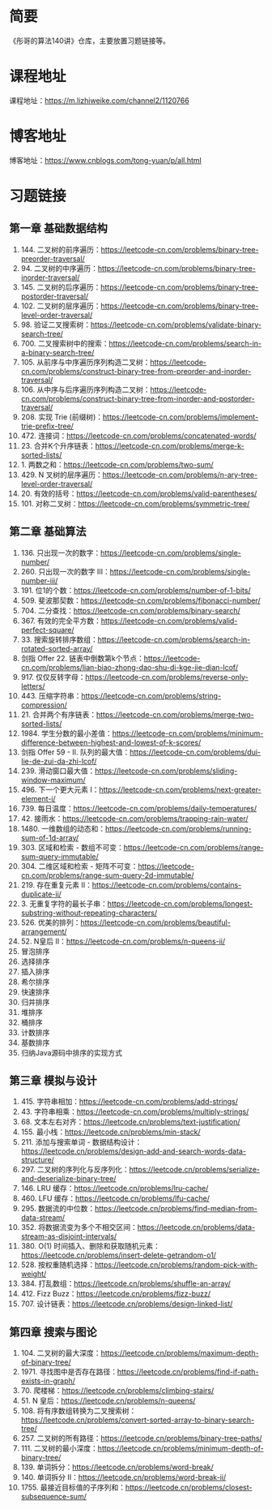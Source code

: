 # 简要

《彤哥的算法140讲》仓库，主要放置习题链接等。

# 课程地址

课程地址：https://m.lizhiweike.com/channel2/1120766

# 博客地址

博客地址：https://www.cnblogs.com/tong-yuan/p/all.html

# 习题链接

## 第一章 基础数据结构

 1. 144\. 二叉树的前序遍历：https://leetcode-cn.com/problems/binary-tree-preorder-traversal/
 1. 94\. 二叉树的中序遍历：https://leetcode-cn.com/problems/binary-tree-inorder-traversal/
 1. 145\. 二叉树的后序遍历：https://leetcode-cn.com/problems/binary-tree-postorder-traversal/
 1. 102\. 二叉树的层序遍历：https://leetcode-cn.com/problems/binary-tree-level-order-traversal/
 1. 98\. 验证二叉搜索树：https://leetcode-cn.com/problems/validate-binary-search-tree/
 1. 700\. 二叉搜索树中的搜索：https://leetcode-cn.com/problems/search-in-a-binary-search-tree/
 1. 105\. 从前序与中序遍历序列构造二叉树：https://leetcode-cn.com/problems/construct-binary-tree-from-preorder-and-inorder-traversal/
 1. 106\. 从中序与后序遍历序列构造二叉树：https://leetcode-cn.com/problems/construct-binary-tree-from-inorder-and-postorder-traversal/
 1. 208\. 实现 Trie (前缀树)：https://leetcode-cn.com/problems/implement-trie-prefix-tree/
 1. 472\. 连接词：https://leetcode-cn.com/problems/concatenated-words/
 1. 23\. 合并K个升序链表：https://leetcode-cn.com/problems/merge-k-sorted-lists/
 1. 1\. 两数之和：https://leetcode-cn.com/problems/two-sum/
 1. 429\. N 叉树的层序遍历：https://leetcode-cn.com/problems/n-ary-tree-level-order-traversal/
 1. 20\. 有效的括号：https://leetcode-cn.com/problems/valid-parentheses/
 1. 101\. 对称二叉树：https://leetcode-cn.com/problems/symmetric-tree/

## 第二章 基础算法

 1. 136\. 只出现一次的数字：https://leetcode-cn.com/problems/single-number/
 1. 260\. 只出现一次的数字 III：https://leetcode-cn.com/problems/single-number-iii/
 1. 191\. 位1的个数：https://leetcode-cn.com/problems/number-of-1-bits/
 1. 509\. 斐波那契数：https://leetcode-cn.com/problems/fibonacci-number/
 1. 704\. 二分查找：https://leetcode-cn.com/problems/binary-search/
 1. 367\. 有效的完全平方数：https://leetcode-cn.com/problems/valid-perfect-square/
 1. 33\. 搜索旋转排序数组：https://leetcode-cn.com/problems/search-in-rotated-sorted-array/
 1. 剑指 Offer 22\. 链表中倒数第k个节点：https://leetcode-cn.com/problems/lian-biao-zhong-dao-shu-di-kge-jie-dian-lcof/
 1. 917\. 仅仅反转字母：https://leetcode-cn.com/problems/reverse-only-letters/
 1. 443\. 压缩字符串：https://leetcode-cn.com/problems/string-compression/
 1. 21\. 合并两个有序链表：https://leetcode-cn.com/problems/merge-two-sorted-lists/
 1. 1984\. 学生分数的最小差值：https://leetcode-cn.com/problems/minimum-difference-between-highest-and-lowest-of-k-scores/
 1. 剑指 Offer 59 - II. 队列的最大值：https://leetcode-cn.com/problems/dui-lie-de-zui-da-zhi-lcof/
 1. 239\. 滑动窗口最大值：https://leetcode-cn.com/problems/sliding-window-maximum/
 1. 496\. 下一个更大元素 I：https://leetcode-cn.com/problems/next-greater-element-i/
 1. 739\. 每日温度：https://leetcode-cn.com/problems/daily-temperatures/
 1. 42\. 接雨水：https://leetcode-cn.com/problems/trapping-rain-water/
 1. 1480\. 一维数组的动态和：https://leetcode-cn.com/problems/running-sum-of-1d-array/
 1. 303\. 区域和检索 - 数组不可变：https://leetcode-cn.com/problems/range-sum-query-immutable/
 1. 304\. 二维区域和检索 - 矩阵不可变：https://leetcode-cn.com/problems/range-sum-query-2d-immutable/
 1. 219\. 存在重复元素 II：https://leetcode-cn.com/problems/contains-duplicate-ii/
 1. 3\. 无重复字符的最长子串：https://leetcode-cn.com/problems/longest-substring-without-repeating-characters/
 1. 526\. 优美的排列：https://leetcode-cn.com/problems/beautiful-arrangement/
 1. 52\. N皇后 II：https://leetcode-cn.com/problems/n-queens-ii/
 1. 冒泡排序
 1. 选择排序
 1. 插入排序
 1. 希尔排序
 1. 快速排序
 1. 归并排序
 1. 堆排序
 1. 桶排序
 1. 计数排序
 1. 基数排序
 1. 归纳Java源码中排序的实现方式

## 第三章 模拟与设计

 1. 415\. 字符串相加：https://leetcode-cn.com/problems/add-strings/
 1. 43\. 字符串相乘：https://leetcode-cn.com/problems/multiply-strings/
 1. 68\. 文本左右对齐：https://leetcode.cn/problems/text-justification/
 1. 155\. 最小栈：https://leetcode.cn/problems/min-stack/
 1. 211\. 添加与搜索单词 - 数据结构设计：https://leetcode.cn/problems/design-add-and-search-words-data-structure/
 1. 297\. 二叉树的序列化与反序列化：https://leetcode.cn/problems/serialize-and-deserialize-binary-tree/
 1. 146\. LRU 缓存：https://leetcode.cn/problems/lru-cache/
 1. 460\. LFU 缓存：https://leetcode.cn/problems/lfu-cache/
 1. 295\. 数据流的中位数：https://leetcode.cn/problems/find-median-from-data-stream/
 1. 352\. 将数据流变为多个不相交区间：https://leetcode.cn/problems/data-stream-as-disjoint-intervals/
 1. 380\. O(1) 时间插入、删除和获取随机元素：https://leetcode.cn/problems/insert-delete-getrandom-o1/
 1. 528\. 按权重随机选择：https://leetcode.cn/problems/random-pick-with-weight/
 1. 384\. 打乱数组：https://leetcode.cn/problems/shuffle-an-array/
 1. 412\. Fizz Buzz：https://leetcode.cn/problems/fizz-buzz/
 1. 707\. 设计链表：https://leetcode.cn/problems/design-linked-list/

## 第四章 搜索与图论
 
 1. 104\. 二叉树的最大深度：https://leetcode.cn/problems/maximum-depth-of-binary-tree/
 1. 1971\. 寻找图中是否存在路径：https://leetcode.cn/problems/find-if-path-exists-in-graph/
 1. 70\. 爬楼梯：https://leetcode.cn/problems/climbing-stairs/
 1. 51\. N 皇后：https://leetcode.cn/problems/n-queens/
 1. 108\. 将有序数组转换为二叉搜索树：https://leetcode.cn/problems/convert-sorted-array-to-binary-search-tree/
 1. 257\. 二叉树的所有路径：https://leetcode.cn/problems/binary-tree-paths/
 1. 111\. 二叉树的最小深度：https://leetcode.cn/problems/minimum-depth-of-binary-tree/
 1. 139\. 单词拆分：https://leetcode.cn/problems/word-break/
 1. 140\. 单词拆分 II：https://leetcode.cn/problems/word-break-ii/
 1. 1755\. 最接近目标值的子序列和：https://leetcode.cn/problems/closest-subsequence-sum/



 
 
 
 
 
 
